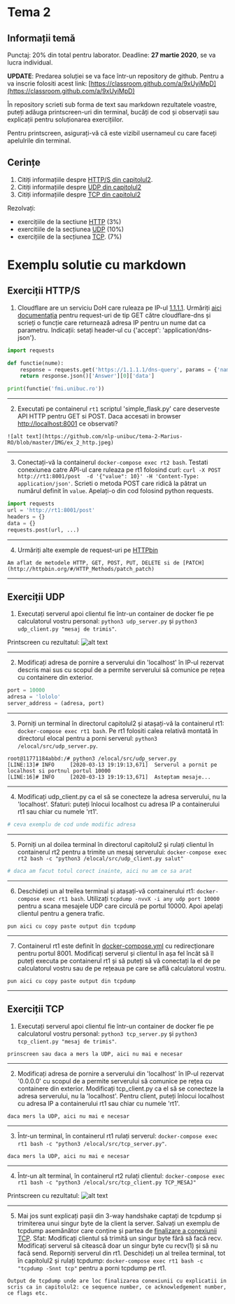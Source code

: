 # Tema 2

## Informații temă
Punctaj: 20% din total pentru laborator.
Deadline: **27 martie 2020**, se va lucra individual.

**UPDATE**: Predarea soluției se va face într-un repository de github.
Pentru a va inscrie folositi acest link: [https://classroom.github.com/a/9xUyiMpD](https://classroom.github.com/a/9xUyiMpD)

În repository scrieti sub forma de text sau markdown rezultatele voastre, puteți adăuga printscreen-uri din terminal, bucăți de cod și observații sau explicații pentru soluționarea exercițiilor. 

Pentru printscreen, asigurați-vă că este vizibil usernameul cu care faceți apelulrile din terminal.

## Cerințe

1. Citiți informațiile despre [HTTP/S din capitolul2](https://github.com/senisioi/computer-networks/tree/2020/capitolul2#https). 
2. Citiți informațiile despre [UDP din capitolul2](https://github.com/senisioi/computer-networks/tree/2020/capitolul2#socket)
3. Citiți informațiile despre [TCP din capitolul2](https://github.com/senisioi/computer-networks/tree/2020/capitolul2#tcp)


Rezolvați:
- exercițiile de la sectiune [HTTP](https://github.com/senisioi/computer-networks/tree/2020/capitolul2#exercitii_http) (3%)
- exercitiile de la secțiunea [UDP](https://github.com/senisioi/computer-networks/tree/2020/capitolul2#exercitii_udp) (10%)
- exercițiile de la secțiunea [TCP](https://github.com/senisioi/computer-networks/tree/2020/capitolul2#exercitii_tcp). (7%)



# Exemplu solutie cu markdown


## Exerciții HTTP/S
1. Cloudflare are un serviciu DoH care ruleaza pe IP-ul [1.1.1.1](https://blog.cloudflare.com/announcing-1111/). Urmăriți [aici documentația](https://developers.cloudflare.com/1.1.1.1/dns-over-https/json-format/) pentru request-uri de tip GET către cloudflare-dns și scrieți o funcție care returnează adresa IP pentru un nume dat ca parametru. Indicații: setați header-ul cu {'accept': 'application/dns-json'}.
```python
import requests

def functie(nume):
    response = requests.get('https://1.1.1.1/dns-query', params = {'name':nume}, headers = {'accept': 'application/dns-json'})
    return response.json()['Answer'][0]['data']

print(functie('fmi.unibuc.ro'))
```
---

2. Executati pe containerul `rt1` scriptul 'simple_flask.py' care deserveste API HTTP pentru GET si POST. Daca accesati in browser [http://localhost:8001](http://localhost:8001) ce observati?
```
![alt text](https://github.com/nlp-unibuc/tema-2-Marius-RO/blob/master/IMG/ex_2_http.jpeg)
```
---

3. Conectați-vă la containerul `docker-compose exec rt2 bash`. Testati conexiunea catre API-ul care ruleaza pe rt1 folosind curl: `curl -X POST http://rt1:8001/post  -d '{"value": 10}' -H 'Content-Type: application/json'`. Scrieti o metoda POST care ridică la pătrat un numărul definit în `value`. Apelați-o din cod folosind python requests.
```python
import requests
url = 'http://rt1:8001/post'
headers = {}
data = {}
requests.post(url, ...)
```

---

4. Urmăriți alte exemple de request-uri pe [HTTPbin](http://httpbin.org/)
```
Am aflat de metodele HTTP, GET, POST, PUT, DELETE si de [PATCH](http://httpbin.org/#/HTTP_Methods/patch_patch)
```

---


## Exerciții UDP
1. Executați serverul apoi clientul fie într-un container de docker fie pe calculatorul vostru personal: `python3 udp_server.py` și `python3 udp_client.py "mesaj de trimis"`.

Printscreen cu rezultatul:
![alt text](https://raw.githubusercontent.com/senisioi/computer-networks/2020/tema2/udp_img.jpg)

---

2. Modificați adresa de pornire a serverului din 'localhost' în IP-ul rezervat descris mai sus cu scopul de a permite serverului să comunice pe rețea cu containere din exterior. 
```python
port = 10000
adresa = 'lololo'
server_address = (adresa, port)
```

---

3. Porniți un terminal în directorul capitolul2 și atașați-vă la containerul rt1: `docker-compose exec rt1 bash`. Pe rt1 folositi calea relativă montată în directorul elocal pentru a porni serverul: `python3 /elocal/src/udp_server.py`. 
```
root@11771184abbd:/# python3 /elocal/src/udp_server.py     
[LINE:13]# INFO     [2020-03-13 19:19:13,671]  Serverul a pornit pe localhost si portnul portul 10000
[LINE:16]# INFO     [2020-03-13 19:19:13,671]  Asteptam mesaje...
```

---

4. Modificați udp_client.py ca el să se conecteze la adresa serverului, nu la 'localhost'. Sfaturi: puteți înlocui localhost cu adresa IP a containerului rt1 sau chiar cu numele 'rt1'.
```python
# ceva exemplu de cod unde modific adresa
```
---

5. Porniți un al doilea terminal în directorul capitolul2 și rulați clientul în containerul rt2 pentru a trimite un mesaj serverului:  `docker-compose exec rt2 bash -c "python3 /elocal/src/udp_client.py salut"`
```python
# daca am facut totul corect inainte, aici nu am ce sa arat
```
---

6. Deschideți un al treilea terminal și atașați-vă containerului rt1: `docker-compose exec rt1 bash`. Utilizați `tcpdump -nvvX -i any udp port 10000` pentru a scana mesajele UDP care circulă pe portul 10000. Apoi apelați clientul pentru a genera trafic.
```
pun aici cu copy paste output din tcpdump
```

---

7. Containerul rt1 este definit în [docker-compose.yml](https://github.com/senisioi/computer-networks/blob/2020/capitolul2/docker-compose.yml) cu redirecționare pentru portul 8001. Modificați serverul și clientul în așa fel încât să îl puteți executa pe containerul rt1 și să puteți să vă conectați la el de pe calculatorul vostru sau de pe rețeaua pe care se află calculatorul vostru.
```
pun aici cu copy paste output din tcpdump
```
---


## Exerciții TCP

1. Executați serverul apoi clientul fie într-un container de docker fie pe calculatorul vostru personal: `python3 tcp_server.py` și `python3 tcp_client.py "mesaj de trimis"`.
```
prinscreen sau daca a mers la UDP, aici nu mai e necesar
```
---

2. Modificați adresa de pornire a serverului din 'localhost' în IP-ul rezervat '0.0.0.0' cu scopul de a permite serverului să comunice pe rețea cu containere din exterior. Modificați tcp_client.py ca el să se conecteze la adresa serverului, nu la 'localhost'. Pentru client, puteți înlocui localhost cu adresa IP a containerului rt1 sau chiar cu numele 'rt1'.
```
daca mers la UDP, aici nu mai e necesar
```

---

3. Într-un terminal, în containerul rt1 rulați serverul: `docker-compose exec rt1 bash -c "python3 /elocal/src/tcp_server.py"`. 

```
daca mers la UDP, aici nu mai e necesar
```

---

4. Într-un alt terminal, în containerul rt2 rulați clientul: `docker-compose exec rt1 bash -c "python3 /elocal/src/tcp_client.py TCP_MESAJ"`

Printscreen cu rezultatul:
![alt text](https://raw.githubusercontent.com/senisioi/computer-networks/2020/tema2/udp_img.jpg)

---

5. Mai jos sunt explicați pașii din 3-way handshake captați de tcpdump și trimiterea unui singur byte de la client la server. Salvați un exemplu de tcpdump asemănător care conține și partea de [finalizare a conexiunii TCP](http://www.tcpipguide.com/free/t_TCPConnectionTermination-2.htm). Sfat: Modificați clientul să trimită un singur byte fără să facă recv. Modificați serverul să citească doar un singur byte cu recv(1) și să nu facă send. Reporniți serverul din rt1. Deschideți un al treilea terminal, tot în capitolul2 și rulați tcpdump: `docker-compose exec rt1 bash -c "tcpdump -Snnt tcp"` pentru a porni tcpdump pe rt1. 
```
Output de tcpdump unde are loc finalizarea conexiunii cu explicatii in scris ca in capitolul2: ce sequence number, ce acknowledgement number, ce flags etc.
```
